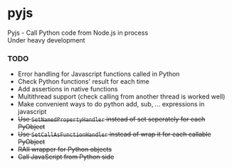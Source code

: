 # pyjs
Pyjs - Call Python code from Node.js in process  
Under heavy development

### TODO
+ Error handling for Javascript functions called in Python
+ Check Python functions' result for each time
+ Add assertions in native functions
+ Multithread support (check calling from another thread is worked well)
+ Make convenient ways to do python add, sub, ... expressions in javascript
+ ~~Use `SetNamedPropertyHandler` instead of set seperately for each PyObject~~
+ ~~Use `SetCallAsFunctionHandler` instead of wrap it for each callable PyObject~~
+ ~~RAII wrapper for Python objects~~
+ ~~Call JavaScript from Python side~~
